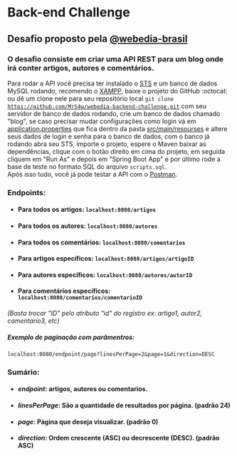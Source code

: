 # Back-end Challenge
## Desafio proposto pela [@webedia-brasil](https://github.com/webedia-brasil)
### O desafio consiste em criar uma API REST para um blog onde irá conter artigos, autores e comentários.
Para rodar a API você precisa ter instalado o [STS](https://spring.io/tools) e um banco de dados MySQL rodando, recomendo o [XAMPP](https://www.apachefriends.org/download.html), baixe o projeto do GitHub :octocat: ou dê um clone nele para seu repositório local <code>git clone https://github.com/MrS4w/webedia-backend-challenge.git</code> com seu servidor de banco de dados rodando, crie um banco de dados chamado "blog", se caso precisar mudar configurações como login vá em [application.properties](https://github.com/MrS4w/API-REST/blob/master/src/main/resources/application.properties "application.properties")  que fica dentro da pasta [src/main/resourses](https://github.com/MrS4w/API-REST/tree/master/src/main/resources) e altere seus dados de login e senha para o banco de dados, com o banco já rodando abra seu STS, importe o projeto, espere o Maven baixar as dependências, clique com o botão direito em cima do projeto, em seguida cliquem em "Run As" e depois em "Spring Boot App" e por último rode a base de teste no formato SQL do arquivo `scripts.sql`.
<br/>Após isso tudo, você já pode testar a API com o [Postman](https://www.getpostman.com/apps).<br/>
### Endpoints:<br/>
- #### Para todos os artigos: <code>localhost:8080/artigos</code> <br/>
- #### Para todos os autores: <code>localhost:8080/autores</code> <br/>
- #### Para todos os comentários: <code>localhost:8080/comentarios</code> <br/>
- #### Para artigos específicos: <code>localhost:8080/artigos/artigoID</code> <br/>
- #### Para autores específicos: <code>localhost:8080/autores/autorID</code> <br/>
- #### Para comentários específicos: <code>localhost:8080/comentarios/comentarioID</code> <br/>
_(Basta trocar "ID" pelo atributo "id" do registro ex: artigo1, autor2, comentario3, etc)_ <br/>
##### Exemplo de paginação com parâmentros:<br>
<code>localhost:8080/endpoint/page?linesPerPage=2&page=1&direction=DESC</code> <br/>
### Sumário:
- #### _endpoint_: artigos, autores ou comentarios. <br />
- #### _linesPerPage_: São a quantidade de resultados por página. (padrão 24) <br/>
- #### _page_: Página que deseja visualizar. (padrão 0) <br/>
- #### _direction_: Ordem crescente (ASC) ou decrescente (DESC). (padrão ASC)
